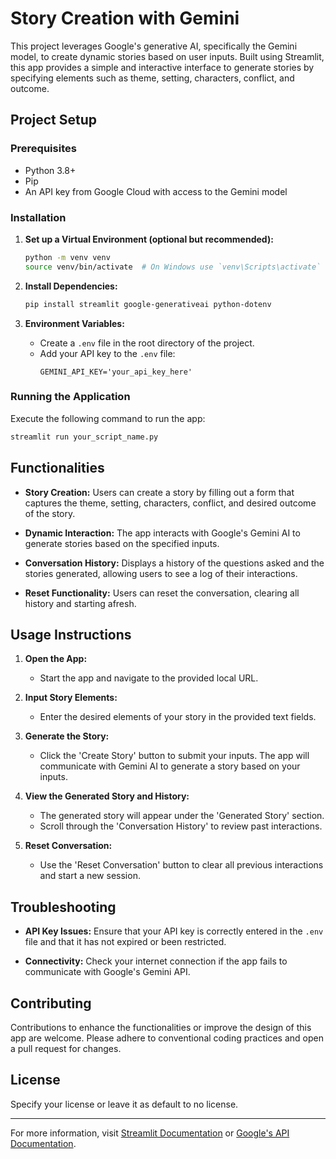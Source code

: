 
# Story Creation with Gemini

This project leverages Google's generative AI, specifically the Gemini model, to create dynamic stories based on user inputs. Built using Streamlit, this app provides a simple and interactive interface to generate stories by specifying elements such as theme, setting, characters, conflict, and outcome.

## Project Setup

### Prerequisites

- Python 3.8+
- Pip
- An API key from Google Cloud with access to the Gemini model

### Installation


1. **Set up a Virtual Environment (optional but recommended):**
   ```bash
   python -m venv venv
   source venv/bin/activate  # On Windows use `venv\Scripts\activate`
   ```

2. **Install Dependencies:**
   ```bash
   pip install streamlit google-generativeai python-dotenv
   ```

3. **Environment Variables:**
   - Create a `.env` file in the root directory of the project.
   - Add your API key to the `.env` file:
     ```plaintext
     GEMINI_API_KEY='your_api_key_here'
     ```

### Running the Application

Execute the following command to run the app:
```bash
streamlit run your_script_name.py
```

## Functionalities

- **Story Creation:** Users can create a story by filling out a form that captures the theme, setting, characters, conflict, and desired outcome of the story.

- **Dynamic Interaction:** The app interacts with Google's Gemini AI to generate stories based on the specified inputs.

- **Conversation History:** Displays a history of the questions asked and the stories generated, allowing users to see a log of their interactions.

- **Reset Functionality:** Users can reset the conversation, clearing all history and starting afresh.

## Usage Instructions

1. **Open the App:**
   - Start the app and navigate to the provided local URL.

2. **Input Story Elements:**
   - Enter the desired elements of your story in the provided text fields.

3. **Generate the Story:**
   - Click the 'Create Story' button to submit your inputs. The app will communicate with Gemini AI to generate a story based on your inputs.

4. **View the Generated Story and History:**
   - The generated story will appear under the 'Generated Story' section.
   - Scroll through the 'Conversation History' to review past interactions.

5. **Reset Conversation:**
   - Use the 'Reset Conversation' button to clear all previous interactions and start a new session.

## Troubleshooting

- **API Key Issues:** Ensure that your API key is correctly entered in the `.env` file and that it has not expired or been restricted.

- **Connectivity:** Check your internet connection if the app fails to communicate with Google's Gemini API.

## Contributing

Contributions to enhance the functionalities or improve the design of this app are welcome. Please adhere to conventional coding practices and open a pull request for changes.

## License

Specify your license or leave it as default to no license.

---

For more information, visit [Streamlit Documentation](https://docs.streamlit.io) or [Google's API Documentation](https://cloud.google.com/apis/docs/overview).
